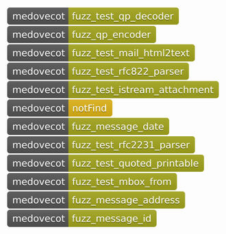 [![Fuzzing Status Local](docs/medovecot/fuzz_test_qp_decoder.svg)](https://github.com/)
[![Fuzzing Status Local](docs/medovecot/fuzz_qp_encoder.svg)](https://github.com/)
[![Fuzzing Status Local](docs/medovecot/fuzz_test_mail_html2text.svg)](https://github.com/)
[![Fuzzing Status Local](docs/medovecot/fuzz_test_rfc822_parser.svg)](https://github.com/)
[![Fuzzing Status Local](docs/medovecot/fuzz_test_istream_attachment.svg)](https://github.com/)
[![Fuzzing Status Local](docs/medovecot/notFind.svg)](https://github.com/)
[![Fuzzing Status Local](docs/medovecot/fuzz_message_date.svg)](https://github.com/)
[![Fuzzing Status Local](docs/medovecot/fuzz_test_rfc2231_parser.svg)](https://github.com/)
[![Fuzzing Status Local](docs/medovecot/fuzz_test_quoted_printable.svg)](https://github.com/)
[![Fuzzing Status Local](docs/medovecot/fuzz_test_mbox_from.svg)](https://github.com/)
[![Fuzzing Status Local](docs/medovecot/fuzz_message_address.svg)](https://github.com/)
[![Fuzzing Status Local](docs/medovecot/fuzz_message_id.svg)](https://github.com/)
